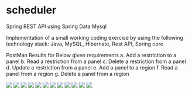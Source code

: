 # scheduler
Spring REST API using Spring Data Mysql

Implementation of a small working coding exercise by using the following technology stack: Java, MySQL, Hibernate, Rest API, Spring core

PostMan Results for Below given requirements
a. Add a restriction to a panel 
b. Read a restriction from a panel 
c. Delete a restriction from a panel 
d. Update a restriction from a panel 
e. Add a panel to a region 
f. Read a panel from a region 
g. Delete a panel from a region

<img src="postman_collection/Screenshot1.png"/>

<img src="postman_collection/Screenshot2.png"/>

<img src="postman_collection/Screenshot3.png"/>

<img src="postman_collection/Screenshot4.png"/>

<img src="postman_collection/Screenshot5.png"/>

<img src="postman_collection/Screenshot6.png"/>

<img src="postman_collection/Screenshot7.png"/>

<img src="postman_collection/Screenshot8.png"/>

<img src="postman_collection/Screenshot9.png"/>

<img src="postman_collection/Screenshot10.png"/>

<img src="postman_collection/Screenshot11.png"/>

<img src="postman_collection/Screenshot12.png"/>
